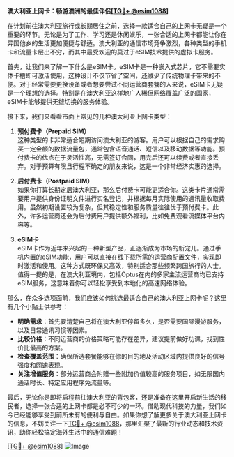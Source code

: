 **澳大利亚上网卡：畅游澳洲的最佳伴侣[[TG💪+ @esim1088](https://t.me/s/esim1088)]**

在计划前往澳大利亚旅行或长期居住之前，选择一款适合自己的上网卡无疑是一个重要的环节。无论是为了工作、学习还是休闲娱乐，一张合适的上网卡都能让你在异国他乡的生活更加便捷与舒适。澳大利亚的通信市场竞争激烈，各种类型的手机卡和流量卡层出不穷，而其中最受欢迎的莫过于eSIM技术提供的虚拟卡服务。

首先，让我们来了解一下什么是eSIM卡。eSIM卡是一种嵌入式芯片，它不需要实体卡槽即可激活使用，这种设计不仅节省了空间，还减少了传统物理卡带来的不便。对于经常需要更换设备或者想要尝试不同运营商套餐的人来说，eSIM卡无疑是一个理想的选择。特别是在澳大利亚这样地广人稀但网络覆盖广泛的国家，eSIM卡能够提供无缝切换的服务体验。

接下来，我们来看看市面上常见的几种澳大利亚上网卡类型：

1. **预付费卡（Prepaid SIM）**  
   这种类型的卡非常适合短期访问澳大利亚的游客。用户可以根据自己的需求购买一定金额的数据流量包，通常包含语音通话、短信以及移动数据等功能。预付费卡的优点在于灵活性高，无需签订合同，用完后还可以续费或者直接丢弃。对于预算有限且行程不确定的朋友来说，这是一个非常经济实惠的选择。

2. **后付费卡（Postpaid SIM）**  
   如果你打算长期定居澳大利亚，那么后付费卡可能更适合你。这类卡片通常需要用户提供身份证明文件进行实名登记，并根据每月实际使用的通讯量收取费用。虽然初期设置较为复杂，但其稳定性和服务质量往往优于预付费卡。此外，许多运营商还会为后付费用户提供额外福利，比如免费观看流媒体平台内容等。

3. **eSIM卡**  
   eSIM卡作为近年来兴起的一种新型产品，正逐渐成为市场的新宠儿。通过手机内置的eSIM功能，用户可以直接在线下载所需的运营商配置文件，实现即时激活和使用。这种方式既环保又高效，特别适合那些频繁跨国旅行的人士。值得一提的是，在澳大利亚境内，包括Optus在内的多家主流运营商均已支持eSIM服务，这意味着你可以轻松享受到本地化的高速网络体验。

那么，在众多选项面前，我们应该如何挑选最适合自己的澳大利亚上网卡呢？这里有几个小贴士供参考：

- **明确需求**：首先要清楚自己将在澳大利亚停留多久，是否需要国际漫游服务，以及日常通讯习惯等因素。
- **比较价格**：不同运营商的价格策略可能存在差异，建议提前做好功课，找到性价比最高的方案。
- **检查覆盖范围**：确保所选套餐能够在你的目的地及活动区域内提供良好的信号强度和网速表现。
- **关注增值服务**：部分运营商会附赠一些附加价值较高的服务项目，如无限国内通话时长、特定应用程序免流量等。

最后，无论你是即将启程前往澳大利亚的背包客，还是准备在这里开启新生活的移民者，选择一张合适的上网卡都是必不可少的一环。借助现代科技的力量，我们如今已经能够享受到前所未有的便利与自由。如果你想了解更多关于澳大利亚上网卡的信息，不妨关注一下[TG💪+ @esim1088](https://t.me/s/esim1088)，那里汇聚了最新的行业动态和技术资讯，助你轻松搞定海外生活中的通信难题！

[[TG💪+ @esim1088](https://t.me/s/esim1088)] ![Image](https://i.postimg.cc/4NQfJmqS/Snipaste-2025-05-13-00-14-12.png)